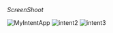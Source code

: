 _ScreenShoot_

![MyIntentApp](https://user-images.githubusercontent.com/44739319/68685439-b94ba180-059c-11ea-83ae-40fa95b42387.jpeg)
![intent2](https://user-images.githubusercontent.com/44739319/68685467-c6689080-059c-11ea-809a-fa5484323003.jpeg)
![intent3](https://user-images.githubusercontent.com/44739319/68685483-c9fc1780-059c-11ea-8fdb-217aac6621c4.jpeg)
